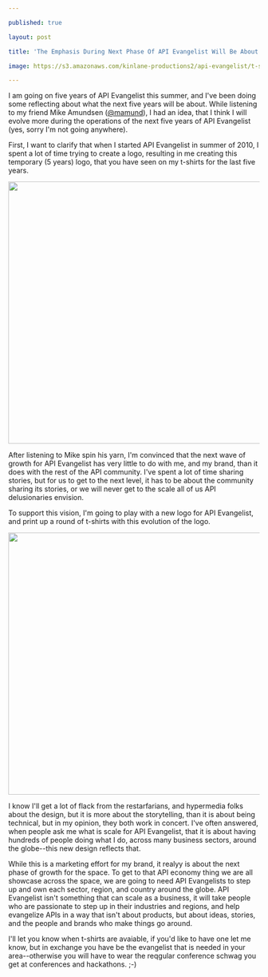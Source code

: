 ---
published: true
layout: post
title: 'The Emphasis During Next Phase Of API Evangelist Will Be About You Telling Your Story'
image: https://s3.amazonaws.com/kinlane-productions2/api-evangelist/t-shirts/api-evangelist-next.png
---

<p>I am going on five years of API Evangelist this summer, and I've been doing some reflecting about what the next five years will be about. While listening to my friend Mike Amundsen (<a href="https://twitter.com/mamund">@mamund</a>), I had an idea, that I think I will evolve more during the operations of the next five years of API Evangelist (yes, sorry I'm not going anywhere).
<p>First, I want to clarify that when I started API Evangelist in summer of 2010, I spent a lot of time trying to create a logo, resulting in me creating this temporary (5 years) logo, that you have seen on my t-shirts for the last five years.
<p><img style="display: block; margin-left: auto; margin-right: auto;" src="https://s3.amazonaws.com/kinlane-productions2/api-evangelist/t-shirts/api-evangelist.png" alt="" width="525" />
<p>After listening to Mike spin his yarn, I'm convinced that the next wave of growth for API Evangelist has very little to do with me, and my brand, than it does with the rest of the API community. I've spent a lot of time sharing stories, but for us to get to the next level, it has to be about the community sharing its stories, or we will never get to the scale all of us API delusionaries envision.&nbsp;
<p>To support this vision, I'm going to play with a new logo for API Evangelist, and print up a round of t-shirts with this evolution of the logo.
<p><img style="display: block; margin-left: auto; margin-right: auto;" src="https://s3.amazonaws.com/kinlane-productions2/api-evangelist/t-shirts/api-evangelist-next.png" alt="" width="525" />
<p>I know I'll get a lot of flack from the restarfarians, and hypermedia folks about the design, but it is more about the storytelling, than it is about being technical, but in my opinion, they both work in concert. I've often answered, when people ask me what is scale for API Evangelist, that it is about having hundreds of people doing what I do, across many business sectors, around the globe--this new design reflects that.
<p>While this is a marketing effort for my brand, it realyy is about the next phase of growth for the space. To get to that API economy thing we are all showcase across the space, we are going to need API Evangelists to step up and own each sector, region, and country around the globe. API Evangelist isn't something that can scale as a business, it will take people who are passionate to step up in their industries and regions, and help evangelize APIs in a way that isn't about products, but about ideas, stories, and the people and brands who make things go around.
<p>I'll let you know when t-shirts are avaiable, if you'd like to have one let me know, but in exchange you have be the evangelist that is needed in your area--otherwise you will have to wear the reqgular conference schwag you get at conferences and hackathons. ;-)

